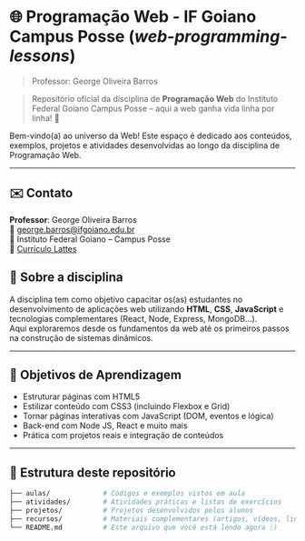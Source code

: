 # 🌐 Programação Web - IF Goiano Campus Posse (_web-programming-lessons_)

> Professor: George Oliveira Barros

> Repositório oficial da disciplina de **Programação Web** do Instituto Federal Goiano Campus Posse – aqui a web ganha vida linha por linha! 🚀

Bem-vindo(a) ao universo da Web! Este espaço é dedicado aos conteúdos, exemplos, projetos e atividades desenvolvidas ao longo da disciplina de Programação Web.  

---

## ✉️ Contato

**Professor**: George Oliveira Barros  
📧 george.barros@ifgoiano.edu.br  
📍 Instituto Federal Goiano – Campus Posse  
📄 [Currículo Lattes](http://lattes.cnpq.br/6170151743824191)

## 📘 Sobre a disciplina

A disciplina tem como objetivo capacitar os(as) estudantes no desenvolvimento de aplicações web utilizando **HTML**, **CSS**, **JavaScript** e tecnologias complementares (React, Node, Express, MongoDB...).  
Aqui exploraremos desde os fundamentos da web até os primeiros passos na construção de sistemas dinâmicos.

---

## 🎯 Objetivos de Aprendizagem

- Estruturar páginas com HTML5
- Estilizar conteúdo com CSS3 (incluindo Flexbox e Grid)
- Tornar páginas interativas com JavaScript (DOM, eventos e lógica)
- Back-end com Node JS, React e muito mais
- Prática com projetos reais e integração de conteúdos

---

## 📁 Estrutura deste repositório

```bash
├── aulas/             # Códigos e exemplos vistos em aula
├── atividades/        # Atividades práticas e listas de exercícios
├── projetos/          # Projetos desenvolvidos pelos alunos
├── recursos/          # Materiais complementares (artigos, vídeos, links)
└── README.md          # Este arquivo que você está lendo agora :)
